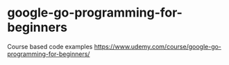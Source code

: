 # google-go-programming-for-beginners
Course based code examples https://www.udemy.com/course/google-go-programming-for-beginners/
